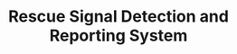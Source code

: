 ---
layout: page
title: Rescue Signal Detection and Reporting System
description: a pose detection algorithm to recognize rescue signals and automatically report them through website 
redirect: /assets/pdf/preparing.pdf
img: assets/img/cctv.jpg
importance: 2
category: 2022
---